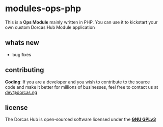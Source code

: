 # modules-ops-php

This is a **Ops Module** mainly written in PHP. You can use it to kickstart your own custom Dorcas Hub Module application

## whats new
- bug fixes

## contributing
**Coding**: If you are a developer and you wish to contribute to the source code and make it better for millions of businesses, feel free to contact us at dev@dorcas.ng

## license
The Dorcas Hub is open-sourced software licensed under the [**GNU GPLv3**](https://opensource.org/licenses/GPL-3.0)